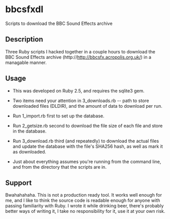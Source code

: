 # bbcsfxdl
Scripts to download the BBC Sound Effects archive

## Description
Three Ruby scripts I hacked together in a couple hours to download the BBC Sound Effects archive (http://http://bbcsfx.acropolis.org.uk/) in a managable manner.

## Usage
- This was developed on Ruby 2.5, and requires the sqlite3 gem.
- Two items need your attention in 3_downloads.rb -- path to store downloaded files (DLDIR), and the amount of data to download per run.

- Run 1_import.rb first to set up the database.
- Run 2_getsize.rb second to download the file size of each file and store in the database.
- Run 3_download.rb third (and repeatedly) to download the actual files and update the database with the file's SHA256 hash, as well as mark it as downloaded.

- Just about everything assumes you're running from the command line, and from the directory that the scripts are in.

## Support
Bwahahahaha. This is not a production ready tool. It works well enough for me, and I like to think the source code is readable enough for anyone with passing familiarity with Ruby. I wrote it while drinking beer, there's probably better ways of writing it, I take no responsibility for it, use it at your own risk.

